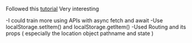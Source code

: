 Followed this [tutorial](https://www.youtube.com/watch?v=tvfeBLMA_Q4&t=712s)
Very interesting

-I could train more using APIs with async fetch and await
-Use localStorage.setItem() and localStorage.getItem()
-Used Routing and its props ( especially the location object pathname and state )
